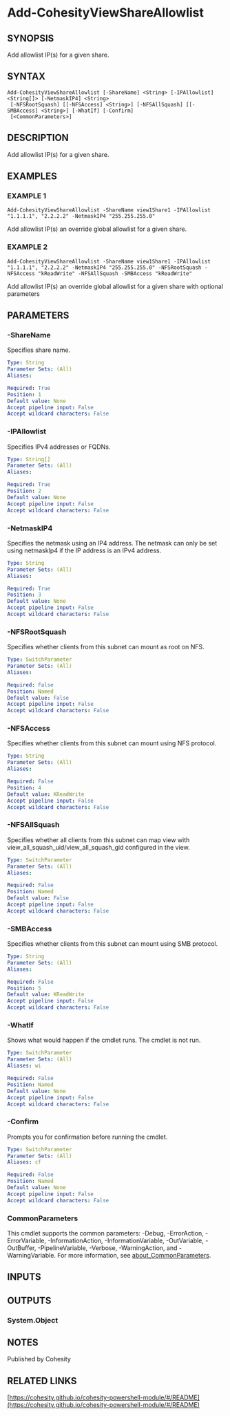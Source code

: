 # Add-CohesityViewShareAllowlist

## SYNOPSIS
Add allowlist IP(s) for a given share.

## SYNTAX

```
Add-CohesityViewShareAllowlist [-ShareName] <String> [-IPAllowlist] <String[]> [-NetmaskIP4] <String>
 [-NFSRootSquash] [[-NFSAccess] <String>] [-NFSAllSquash] [[-SMBAccess] <String>] [-WhatIf] [-Confirm]
 [<CommonParameters>]
```

## DESCRIPTION
Add allowlist IP(s) for a given share.

## EXAMPLES

### EXAMPLE 1
```
Add-CohesityViewShareAllowlist -ShareName view1Share1 -IPAllowlist "1.1.1.1", "2.2.2.2" -NetmaskIP4 "255.255.255.0"
```

Add allowlist IP(s) an override global allowlist for a given share.

### EXAMPLE 2
```
Add-CohesityViewShareAllowlist -ShareName view1Share1 -IPAllowlist "1.1.1.1", "2.2.2.2" -NetmaskIP4 "255.255.255.0" -NFSRootSquash -NFSAccess "kReadWrite" -NFSAllSquash -SMBAccess "kReadWrite"
```

Add allowlist IP(s) an override global allowlist for a given share with optional parameters

## PARAMETERS

### -ShareName
Specifies share name.

```yaml
Type: String
Parameter Sets: (All)
Aliases:

Required: True
Position: 1
Default value: None
Accept pipeline input: False
Accept wildcard characters: False
```

### -IPAllowlist
Specifies IPv4 addresses or FQDNs.

```yaml
Type: String[]
Parameter Sets: (All)
Aliases:

Required: True
Position: 2
Default value: None
Accept pipeline input: False
Accept wildcard characters: False
```

### -NetmaskIP4
Specifies the netmask using an IP4 address.
The netmask can only be set using netmaskIp4 if the IP address is an IPv4 address.

```yaml
Type: String
Parameter Sets: (All)
Aliases:

Required: True
Position: 3
Default value: None
Accept pipeline input: False
Accept wildcard characters: False
```

### -NFSRootSquash
Specifies whether clients from this subnet can mount as root on NFS.

```yaml
Type: SwitchParameter
Parameter Sets: (All)
Aliases:

Required: False
Position: Named
Default value: False
Accept pipeline input: False
Accept wildcard characters: False
```

### -NFSAccess
Specifies whether clients from this subnet can mount using NFS protocol.

```yaml
Type: String
Parameter Sets: (All)
Aliases:

Required: False
Position: 4
Default value: KReadWrite
Accept pipeline input: False
Accept wildcard characters: False
```

### -NFSAllSquash
Specifies whether all clients from this subnet can map view with view_all_squash_uid/view_all_squash_gid configured in the view.

```yaml
Type: SwitchParameter
Parameter Sets: (All)
Aliases:

Required: False
Position: Named
Default value: False
Accept pipeline input: False
Accept wildcard characters: False
```

### -SMBAccess
Specifies whether clients from this subnet can mount using SMB protocol.

```yaml
Type: String
Parameter Sets: (All)
Aliases:

Required: False
Position: 5
Default value: KReadWrite
Accept pipeline input: False
Accept wildcard characters: False
```

### -WhatIf
Shows what would happen if the cmdlet runs.
The cmdlet is not run.

```yaml
Type: SwitchParameter
Parameter Sets: (All)
Aliases: wi

Required: False
Position: Named
Default value: None
Accept pipeline input: False
Accept wildcard characters: False
```

### -Confirm
Prompts you for confirmation before running the cmdlet.

```yaml
Type: SwitchParameter
Parameter Sets: (All)
Aliases: cf

Required: False
Position: Named
Default value: None
Accept pipeline input: False
Accept wildcard characters: False
```

### CommonParameters
This cmdlet supports the common parameters: -Debug, -ErrorAction, -ErrorVariable, -InformationAction, -InformationVariable, -OutVariable, -OutBuffer, -PipelineVariable, -Verbose, -WarningAction, and -WarningVariable. For more information, see [about_CommonParameters](http://go.microsoft.com/fwlink/?LinkID=113216).

## INPUTS

## OUTPUTS

### System.Object
## NOTES
Published by Cohesity

## RELATED LINKS

[https://cohesity.github.io/cohesity-powershell-module/#/README](https://cohesity.github.io/cohesity-powershell-module/#/README)

